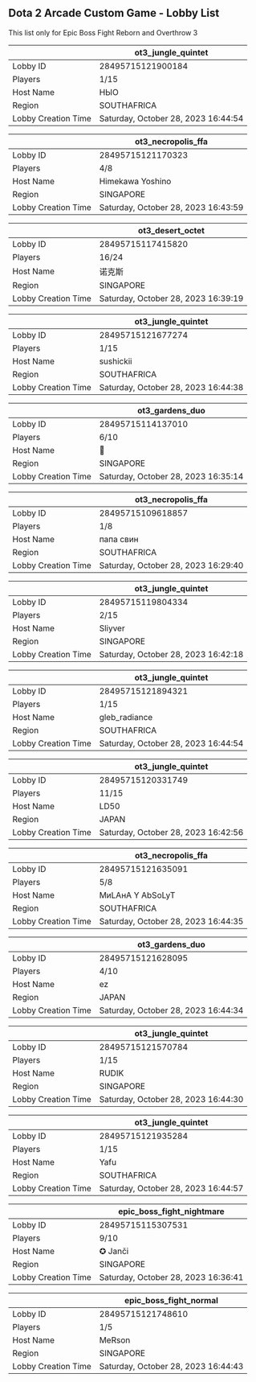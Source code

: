 ## Dota 2 Arcade Custom Game - Lobby List

This list only for Epic Boss Fight Reborn and Overthrow 3

|  | ot3_jungle_quintet |
| ------ | ------ |
| Lobby ID | 28495715121900184 |
| Players | 1/15 |
| Host Name | НЫО |
| Region | SOUTHAFRICA |
| Lobby Creation Time | Saturday, October 28, 2023 16:44:54 |


|  | ot3_necropolis_ffa |
| ------ | ------ |
| Lobby ID | 28495715121170323 |
| Players | 4/8 |
| Host Name | Himekawa Yoshino |
| Region | SINGAPORE |
| Lobby Creation Time | Saturday, October 28, 2023 16:43:59 |


|  | ot3_desert_octet |
| ------ | ------ |
| Lobby ID | 28495715117415820 |
| Players | 16/24 |
| Host Name | 诺克斯 |
| Region | SINGAPORE |
| Lobby Creation Time | Saturday, October 28, 2023 16:39:19 |


|  | ot3_jungle_quintet |
| ------ | ------ |
| Lobby ID | 28495715121677274 |
| Players | 1/15 |
| Host Name | sushickii |
| Region | SOUTHAFRICA |
| Lobby Creation Time | Saturday, October 28, 2023 16:44:38 |


|  | ot3_gardens_duo |
| ------ | ------ |
| Lobby ID | 28495715114137010 |
| Players | 6/10 |
| Host Name | 🍌 |
| Region | SINGAPORE |
| Lobby Creation Time | Saturday, October 28, 2023 16:35:14 |


|  | ot3_necropolis_ffa |
| ------ | ------ |
| Lobby ID | 28495715109618857 |
| Players | 1/8 |
| Host Name | папа свин |
| Region | SOUTHAFRICA |
| Lobby Creation Time | Saturday, October 28, 2023 16:29:40 |


|  | ot3_jungle_quintet |
| ------ | ------ |
| Lobby ID | 28495715119804334 |
| Players | 2/15 |
| Host Name | Sliyver |
| Region | SINGAPORE |
| Lobby Creation Time | Saturday, October 28, 2023 16:42:18 |


|  | ot3_jungle_quintet |
| ------ | ------ |
| Lobby ID | 28495715121894321 |
| Players | 1/15 |
| Host Name | gleb_radiance |
| Region | SOUTHAFRICA |
| Lobby Creation Time | Saturday, October 28, 2023 16:44:54 |


|  | ot3_jungle_quintet |
| ------ | ------ |
| Lobby ID | 28495715120331749 |
| Players | 11/15 |
| Host Name | LD50 |
| Region | JAPAN |
| Lobby Creation Time | Saturday, October 28, 2023 16:42:56 |


|  | ot3_necropolis_ffa |
| ------ | ------ |
| Lobby ID | 28495715121635091 |
| Players | 5/8 |
| Host Name | МиLAнА Y AbSoLyT |
| Region | SOUTHAFRICA |
| Lobby Creation Time | Saturday, October 28, 2023 16:44:35 |


|  | ot3_gardens_duo |
| ------ | ------ |
| Lobby ID | 28495715121628095 |
| Players | 4/10 |
| Host Name | ez |
| Region | JAPAN |
| Lobby Creation Time | Saturday, October 28, 2023 16:44:34 |


|  | ot3_jungle_quintet |
| ------ | ------ |
| Lobby ID | 28495715121570784 |
| Players | 1/15 |
| Host Name | RUDIK |
| Region | SINGAPORE |
| Lobby Creation Time | Saturday, October 28, 2023 16:44:30 |


|  | ot3_jungle_quintet |
| ------ | ------ |
| Lobby ID | 28495715121935284 |
| Players | 1/15 |
| Host Name | Yafu |
| Region | SOUTHAFRICA |
| Lobby Creation Time | Saturday, October 28, 2023 16:44:57 |


|  | epic_boss_fight_nightmare |
| ------ | ------ |
| Lobby ID | 28495715115307531 |
| Players | 9/10 |
| Host Name | ✪ Janči |
| Region | SINGAPORE |
| Lobby Creation Time | Saturday, October 28, 2023 16:36:41 |


|  | epic_boss_fight_normal |
| ------ | ------ |
| Lobby ID | 28495715121748610 |
| Players | 1/5 |
| Host Name | MeRson |
| Region | SINGAPORE |
| Lobby Creation Time | Saturday, October 28, 2023 16:44:43 |


